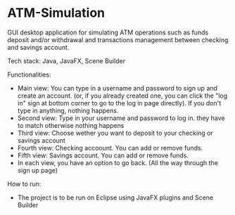 # ATM-Simulation
GUI desktop application for simulating ATM operations such as funds deposit and/or withdrawal and transactions management between checking and savings account.

Tech stack: Java, JavaFX, Scene Builder

Functionalities: 

- Main view: You can type in a username and password to sign up and create an account. 
	(or, if you already created one, you can click the "log in" sign at bottom corner to go to the log in page directly).
	If you don't type in anything, nothing happens.
- Second view: Type in your username and password to log in. they have to match otherwise nothing happens
- Third view: Choose wether you want to deposit to your checking or savings account
- Fourth view: Checking accoount. You can add or remove funds.
- Fifth view: Savings account. You can add or remove funds.
- In each view, you have an option to go back. (All the way through the sign up page)

How to run:

- The project is to be run on Eclipse using JavaFX plugins and Scene Builder

